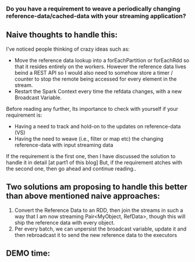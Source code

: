 

### Do you have a requirement to weave a periodically changing reference-data/cached-data with your streaming application?

## Naive thoughts to handle this:
I've noticed people thinking of crazy ideas such as:
- Move the reference data lookup into a forEachPartition or forEachRdd so that it resides entirely on the workers. However the reference data lives beind a REST API so I would also need to somehow store a timer / counter to stop the remote being accessed for every element in the stream.
- Restart the Spark Context every time the refdata changes, with a new Broadcast Variable.

Before reading any further, Its importance to check with yourself if your requirement is:
- Having a need to track and hold-on to the updates on reference-data (VS)
- Having the need to weave (i.e., filter or map etc) the changing reference-data with input streaming data

If the requirement is the first one, then I have discussed the solution to handle it in detail [at part1 of this blog]
But, if the requirement atches with the second one, then go ahead and continue reading..

## Two solutions am proposing to handle this better than above mentioned naive approaches:
1. Convert the Reference Data to an RDD, then join the streams in such a way that I am now streaming Pair<MyObject, RefData>, though this will ship the reference data with every object.
2. Per every batch, we can unpersist the broadcast variable, update it and then rebroadcast it to send the new reference data to the executors

## DEMO time:
